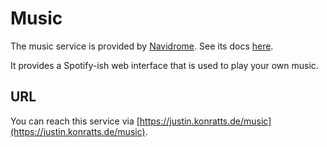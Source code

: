 # Music

The music service is provided by [Navidrome](https://www.navidrome.org).
See its docs [here]("https://www.navidrome.org/docs).

It provides a Spotify-ish web interface that is used to play your own music.

## URL

You can reach this service via [https://justin.konratts.de/music](https://justin.konratts.de/music).
